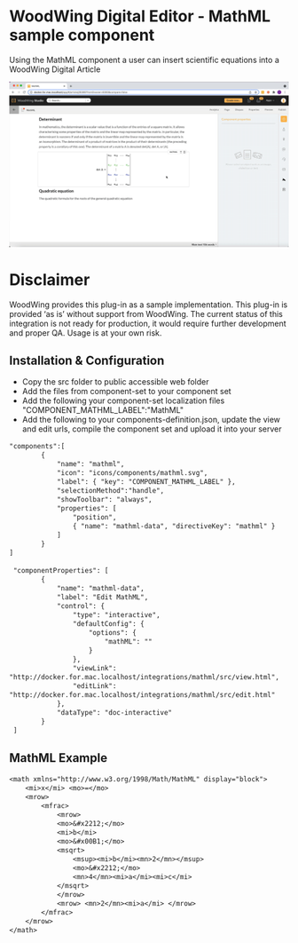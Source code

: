 # WoodWing Digital Editor - MathML sample component
Using the MathML component a user can insert scientific equations into a WoodWing Digital Article 

![MathML in action](https://github.com/WoodWing/digital-editor-mathml/blob/master/digital-editor-mathml.gif "MathML in action")

# Disclaimer 
WoodWing provides this plug-in as a sample implementation. This plug-in is provided ‘as is’ without support from WoodWing. The current status of this integration is not ready for production, it would require further development and proper QA. Usage is at your own risk.


## Installation & Configuration
* Copy the src folder to public accessible web folder
* Add the files from component-set to your component set
* Add the following your component-set localization files
"COMPONENT_MATHML_LABEL":"MathML"
* Add the following to your components-definition.json, update the view and edit urls, compile the component set and upload it into your server  
```
"components":[
        {
            "name": "mathml",
            "icon": "icons/components/mathml.svg",
            "label": { "key": "COMPONENT_MATHML_LABEL" },
            "selectionMethod":"handle",
            "showToolbar": "always",
            "properties": [
                "position",
                { "name": "mathml-data", "directiveKey": "mathml" }
            ]
        }    
]

 "componentProperties": [
        {
            "name": "mathml-data",
            "label": "Edit MathML",
            "control": {
                "type": "interactive",
                "defaultConfig": {
                    "options": {
                        "mathML": ""
                    }
                },
                "viewLink": "http://docker.for.mac.localhost/integrations/mathml/src/view.html",
                "editLink": "http://docker.for.mac.localhost/integrations/mathml/src/edit.html"
            },            
            "dataType": "doc-interactive"
        }
 ]    
```

## MathML Example
```
<math xmlns="http://www.w3.org/1998/Math/MathML" display="block">
    <mi>x</mi> <mo>=</mo>
    <mrow>
        <mfrac>
            <mrow>
            <mo>&#x2212;</mo>
            <mi>b</mi>
            <mo>&#x00B1;</mo>
            <msqrt>
                <msup><mi>b</mi><mn>2</mn></msup>
                <mo>&#x2212;</mo>
                <mn>4</mn><mi>a</mi><mi>c</mi>
            </msqrt>
            </mrow>
            <mrow> <mn>2</mn><mi>a</mi> </mrow>
        </mfrac>
    </mrow>
</math>
```